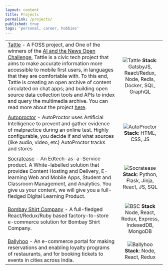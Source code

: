 ```yaml
---
layout: content
title: Projects
permalink: /projects/
published: true
tags: 'personal, career, hobbies'
---
```

|                             |                 |
| ----------------------------|:---------------:|
| [Tattle](http://tattle.co.in) - A FOSS project, and One of the winners of the [AI and the News Open Challenge](https://aiethicsinitiative.org/news/2019/3/12/announcing-the-winners-of-the-ai-and-the-news-open-challenge), Tattle is a civic tech project that aims to make accurate information more accessible to mobile first users, in languages that they are comfortable with. To this end, Tattle is creating an open archive of content circulated on chat apps; and building open source data collection tools and APIs to index and query the multimedia archive. You can read more about the project [here](https://tattle.co.in/). | ![Tattle](https://puu.sh/FSUHR/238dde6b40.png) **Stack**: GatsbyJS, React/Redux, Node, Redis, Docker, SQL, GraphQL
|            |      |
| [Autoproctor](https://www.autoproctor.co/) - AutoProctor uses Artificial Intelligence to prevent and gather evidence of malpractice during an online test. Highly configurable, you decide if and what sources (like audio, video, etc) AutoProctor tracks and stores | ![AutoProctor](https://puu.sh/FKoMU/04ae6e4b33.png) **Stack**: HTML, CSS, JS|
|            |      |
| [Socratease](https://www.socratease.in) - An Edtech-as-a-Service product. A White-labelled solution that provides Content Hosting and Delivery, E-learning Web and Mobile Apps, Student and Classroom Management, and Analytics. You give us your content, we will give you a full-fledged Digital Learning Product. | ![Socratease](https://puu.sh/EeVdy/7dc21d7e2a.png) **Stack**: Python, Flask, Jinja, React, JS, SQL|
|            |      |
| [Bombay Shirt Company](https://www.bombayshirts.com/) - A full-fledged React/Redux/Ruby based factory-to-store e-commerce solution for Bombay Shirt Company. | ![BSC](https://i.imgur.com/tPPr2vL.png) **Stack** Node, React, Redux, Express, IndexedDB, MongoDB |
|            |      |
| [Ballyhoo](https://ballyhoo.today) - An e-commerce portal for making reservations and enabling loyalty programs of restaurants, and for booking tickets to events in cities across India. | ![Ballyhoo](https://puu.sh/F2sOz/f749c41510.png) **Stack**: Node, React, Redux|
